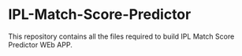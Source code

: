 # IPL-Match-Score-Predictor

This repository contains all the files required to build IPL Match Score Predictor WEb APP.
